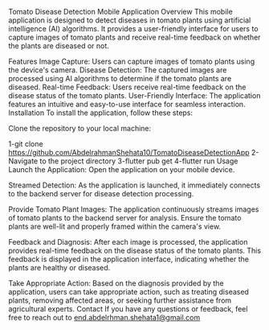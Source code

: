 Tomato Disease Detection Mobile Application
Overview
This mobile application is designed to detect diseases in tomato plants using artificial intelligence (AI) algorithms. It provides a user-friendly interface for users to capture images of tomato plants and receive real-time feedback on whether the plants are diseased or not.

Features
Image Capture: Users can capture images of tomato plants using the device's camera.
Disease Detection: The captured images are processed using AI algorithms to determine if the tomato plants are diseased.
Real-time Feedback: Users receive real-time feedback on the disease status of the tomato plants.
User-Friendly Interface: The application features an intuitive and easy-to-use interface for seamless interaction.
Installation
To install the application, follow these steps:

Clone the repository to your local machine:

1-git clone https://github.com/AbdelrahmanShehata10/TomatoDiseaseDetectionApp
2-Navigate to the project directory
3-flutter pub get
4-flutter run
Usage
Launch the Application: Open the application on your mobile device.

Streamed Detection: As the application is launched, it immediately connects to the backend server for disease detection processing.

Provide Tomato Plant Images: The application continuously streams images of tomato plants to the backend server for analysis. Ensure the tomato plants are well-lit and properly framed within the camera's view.

Feedback and Diagnosis: After each image is processed, the application provides real-time feedback on the disease status of the tomato plants. This feedback is displayed in the application interface, indicating whether the plants are healthy or diseased.

Take Appropriate Action: Based on the diagnosis provided by the application, users can take appropriate action, such as treating diseased plants, removing affected areas, or seeking further assistance from agricultural experts.
Contact
If you have any questions or feedback, feel free to reach out to end.abdelrhman.shehata1@gmail.com

